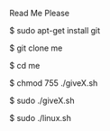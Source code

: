 Read Me Please

$ sudo apt-get install git

$ git clone me

$ cd me

$ chmod 755 ./giveX.sh

$ sudo ./giveX.sh

$ sudo ./linux.sh
